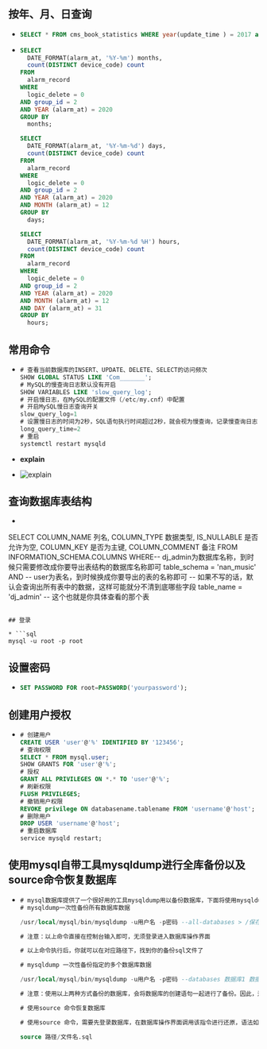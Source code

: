 ## 按年、月、日查询

* ```sql
  SELECT * FROM cms_book_statistics WHERE year(update_time ) = 2017 and month(update_time )= 09 and day(update_time ) = 27 and hour(update_time) = 12
  ```

* ```sql
  SELECT
  	DATE_FORMAT(alarm_at, '%Y-%m') months,
  	count(DISTINCT device_code) count
  FROM
  	alarm_record
  WHERE
  	logic_delete = 0
  AND group_id = 2
  AND YEAR (alarm_at) = 2020
  GROUP BY
  	months;
  
  SELECT
  	DATE_FORMAT(alarm_at, '%Y-%m-%d') days,
  	count(DISTINCT device_code) count
  FROM
  	alarm_record
  WHERE
  	logic_delete = 0
  AND group_id = 2
  AND YEAR (alarm_at) = 2020
  AND MONTH (alarm_at) = 12
  GROUP BY
  	days;
  
  SELECT
  	DATE_FORMAT(alarm_at, '%Y-%m-%d %H') hours,
  	count(DISTINCT device_code) count
  FROM
  	alarm_record
  WHERE
  	logic_delete = 0
  AND group_id = 2
  AND YEAR (alarm_at) = 2020
  AND MONTH (alarm_at) = 12
  AND DAY (alarm_at) = 31
  GROUP BY
  	hours;
  ```

## 常用命令

* ```sql
  # 查看当前数据库的INSERT、UPDATE、DELETE、SELECT的访问频次
  SHOW GLOBAL STATUS LIKE 'Com_______';
  # MySQL的慢查询日志默认没有开启
  SHOW VARIABLES LIKE 'slow_query_log';
  # 开启慢日志，在MySQL的配置文件（/etc/my.cnf）中配置
  # 开启MySQL慢日志查询开关
  slow_query_log=1
  # 设置慢日志的时间为2秒，SQL语句执行时间超过2秒，就会视为慢查询，记录慢查询日志
  long_query_time=2
  # 重启
  systemctl restart mysqld
  ```

* **explain**

* ![explain](../file/image/mysql/watermark,type_d3F5LXplbmhlaQ,shadow_50,text_Q1NETiBA5ZCR5aSp5YaN5YCfNTAw5bm0,size_20,color_FFFFFF,t_70,g_se,x_16.png)

## 查询数据库表结构

* ```sql
SELECT
	COLUMN_NAME 列名,
	COLUMN_TYPE 数据类型,
	IS_NULLABLE 是否允许为空,
	COLUMN_KEY 是否为主键,
	COLUMN_COMMENT 备注 
FROM
	INFORMATION_SCHEMA.COLUMNS 
	WHERE-- dj_admin为数据库名称，到时候只需要修改成你要导出表结构的数据库名称即可
	table_schema = 'nan_music' 
	AND -- user为表名，到时候换成你要导出的表的名称即可
-- 如果不写的话，默认会查询出所有表中的数据，这样可能就分不清到底哪些字段
	table_name = 'dj_admin'
-- 这个也就是你具体查看的那个表
  ```

## 登录

* ```sql
  mysql -u root -p root
  ```

## 设置密码

* ```sql
  SET PASSWORD FOR root=PASSWORD('yourpassword');
  ```

## 创建用户授权

* ```sql
  # 创建用户
  CREATE USER 'user'@'%' IDENTIFIED BY '123456';
  # 查询权限
  SELECT * FROM mysql.user;
  SHOW GRANTS FOR 'user'@'%';
  # 授权
  GRANT ALL PRIVILEGES ON *.* TO 'user'@'%';
  # 刷新权限
  FLUSH PRIVILEGES;
  # 撤销用户权限
  REVOKE privilege ON databasename.tablename FROM 'username'@'host';
  # 删除用户
  DROP USER 'username'@'host';
  # 重启数据库
  service mysqld restart;
  ```

## 使用mysql自带工具mysqldump进行全库备份以及source命令恢复数据库

* ```sql
  # mysql数据库提供了一个很好用的工具mysqldump用以备份数据库，下面将使用mysqldump命令进行备份所有数据库以及指定数据库
  # mysqldump一次性备份所有数据库数据
  
  /usr/local/mysql/bin/mysqldump -u用户名 -p密码 --all-databases > /保存路径/文件名.sql
  
  # 注意：以上命令直接在控制台输入即可，无须登录进入数据库操作界面
  
  # 以上命令执行后，你就可以在对应路径下，找到你的备份sql文件了
  
  # mysqldump 一次性备份指定的多个数据库数据
  
  /usr/local/mysql/bin/mysqldump -u用户名 -p密码 --databases 数据库1 数据库2... > 保存路径/文件名.sql
  
  # 注意：使用以上两种方式备份的数据库，会将数据库的创建语句一起进行了备份。因此，还原时，无须先创建数据库再进行还原。有一些远程连接数据库的工具，也提供了备份的功能，但备份的sql文件中，不一定备份了数据库创建语句，因此，还原时，要保存数据库已经创建了，否则还原不了
  
  # 使用source 命令恢复数据库
  
  # 使用source 命令，需要先登录数据库，在数据库操作界面调用该指令进行还原，语法如下
  
  source 路径/文件名.sql
  ```
